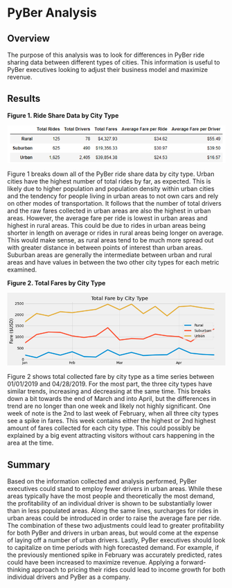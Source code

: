# PyBer Analysis

## Overview

The purpose of this analysis was to look for differences in PyBer ride sharing data between different types of cities. This information is useful to PyBer executives looking to adjust their business model and maximize revenue.

## Results

**Figure 1. Ride Share Data by City Type**

![image 1](analysis/driver_info_by_city_type.png)

Figure 1 breaks down all of the PyBer ride share data by city type. Urban cities have the highest number of total rides by far, as expected. This is likely due to higher population and population density within urban cities and the tendency for people living in urban areas to not own cars and rely on other modes of transportation. It follows that the number of total drivers and the raw fares collected in urban areas are also the highest in urban areas. However, the average fare per ride is lowest in urban areas and highest in rural areas. This could be due to rides in urban areas being shorter in length on average or rides in rural areas being longer on average. This would make sense, as rural areas tend to be much more spread out with greater distance in between points of interest than urban areas. Suburban areas are generally the intermediate between urban and rural areas and have values in between the two other city types for each metric examined.

**Figure 2. Total Fares by City Type**

![image 2](analysis/PyBer_fare_summary.png)
 
Figure 2 shows total collected fare by city type as a time series between 01/01/2019 and 04/28/2019. For the most part, the three city types have similar trends, increasing and decreasing at the same time. This breaks down a bit towards the end of March and into April, but the differences in trend are no longer than one week and likely not highly significant. One week of note is the 2nd to last week of February, when all three city types see a spike in fares. This week contains either the highest or 2nd highest amount of fares collected for each city type. This could possibly be explained by a big event attracting visitors without cars happening in the area at the time.

## Summary

Based on the information collected and analysis performed, PyBer executives could stand to employ fewer drivers in urban areas. While these areas typically have the most people and theoretically the most demand, the profitability of an individual driver is shown to be substantially lower than in less populated areas. Along the same lines, surcharges for rides in urban areas could be introduced in order to raise the average fare per ride. The combination of these two adjustments could lead to greater profitability for both PyBer and drivers in urban areas, but would come at the expense of laying off a number of urban drivers. Lastly, PyBer executives should look to capitalize on time periods with high forecasted demand. For example, if the previously mentioned spike in February was accurately predicted, rates could have been increased to maximize revenue. Applying a forward-thinking approach to pricing their rides could lead to income growth for both individual drivers and PyBer as a company.
